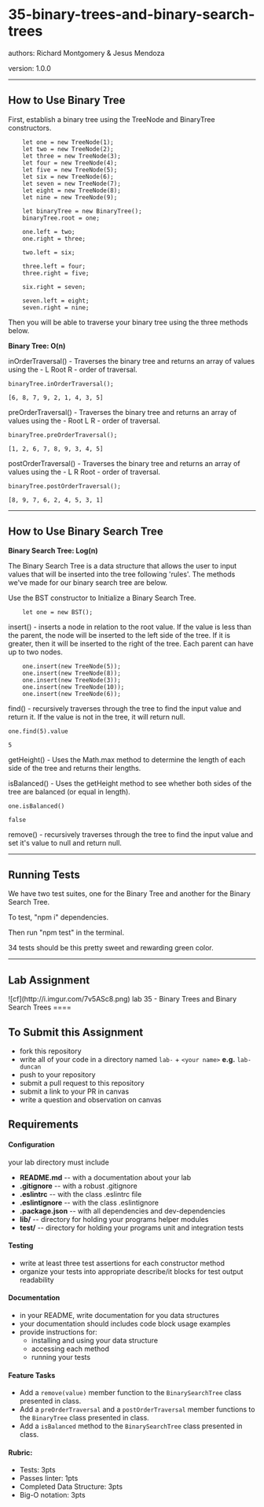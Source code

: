 <h1>35-binary-trees-and-binary-search-trees</h1>

authors: Richard Montgomery & Jesus Mendoza

version: 1.0.0

<hr>

<h2>How to Use Binary Tree</h2>

First, establish a binary tree using the TreeNode and BinaryTree constructors. 

```
    let one = new TreeNode(1);
    let two = new TreeNode(2);
    let three = new TreeNode(3);
    let four = new TreeNode(4);
    let five = new TreeNode(5);
    let six = new TreeNode(6);
    let seven = new TreeNode(7);
    let eight = new TreeNode(8);
    let nine = new TreeNode(9);
    
    let binaryTree = new BinaryTree();
    binaryTree.root = one;
    
    one.left = two;
    one.right = three;
    
    two.left = six;
    
    three.left = four;
    three.right = five;
    
    six.right = seven;
    
    seven.left = eight;
    seven.right = nine;
```

Then you will be able to traverse your binary tree using the three methods below.



<strong>Binary Tree: O(n)</strong>

inOrderTraversal() - Traverses the binary tree and returns an array of values using the - L Root R - order of traversal.

```
binaryTree.inOrderTraversal();

[6, 8, 7, 9, 2, 1, 4, 3, 5]
```
preOrderTraversal() - Traverses the binary tree and returns an array of values using the - Root L R - order of traversal.
```
binaryTree.preOrderTraversal();

[1, 2, 6, 7, 8, 9, 3, 4, 5]
```

postOrderTraversal() - Traverses the binary tree and returns an array of values using the - L R Root - order of traversal.

```
binaryTree.postOrderTraversal();

[8, 9, 7, 6, 2, 4, 5, 3, 1]
```
<hr>

<h2>How to Use Binary Search Tree</h2>

<strong>Binary Search Tree: Log(n)</strong>

The Binary Search Tree is a data structure that allows the user to input values that will be inserted into the tree following 'rules'. The methods we've made for our binary search tree are below.

Use the BST constructor to Initialize a Binary Search Tree.

```
    let one = new BST();
```

insert() - inserts a node in relation to the root value. If the value is less than the parent, the node will be inserted to the left side of the tree. If it is greater, then it will be inserted to the right of the tree. Each parent can have up to two nodes.

``` 
    one.insert(new TreeNode(5));
    one.insert(new TreeNode(8));
    one.insert(new TreeNode(3));
    one.insert(new TreeNode(10));
    one.insert(new TreeNode(6));
```

find() - recursively traverses through the tree to find the input value and return it. If the value is not in the tree, it will return null.

```
one.find(5).value

5
```

getHeight() - Uses the Math.max method to determine the length of each side of the tree and returns their lengths.

isBalanced() - Uses the getHeight method to see whether both sides of the tree are balanced (or equal in length).

```
one.isBalanced()

false
```

remove() - recursively traverses through the tree to find the input value and set it's value to null and return null.

<hr>

<h2>Running Tests</h2>
We have two test suites, one for the Binary Tree and another for the Binary Search Tree. 

To test, "npm i" dependencies. 

Then run "npm test" in the terminal. 

34 tests should be this pretty sweet and rewarding green color.

<hr>

<h2> Lab Assignment </h2>
![cf](http://i.imgur.com/7v5ASc8.png) lab 35 - Binary Trees and Binary Search Trees
====

## To Submit this Assignment
  * fork this repository
  * write all of your code in a directory named `lab-` + `<your name>` **e.g.** `lab-duncan`
  * push to your repository
  * submit a pull request to this repository
  * submit a link to your PR in canvas
  * write a question and observation on canvas

## Requirements
#### Configuration
  <!-- list of files, configurations, tools, etc that are required -->
  your lab directory must include
  * **README.md** -- with a documentation about your lab
  * **.gitignore** -- with a robust .gitignore
  * **.eslintrc** -- with the class .eslintrc file
  * **.eslintignore** -- with the class .eslintignore
  * **.package.json** -- with all dependencies and dev-dependencies
  * **lib/** -- directory for holding your programs helper modules
  * **test/** -- directory for holding your programs unit and integration tests

#### Testing
  * write at least three test assertions for each constructor method
  * organize your tests into appropriate describe/it blocks for test output readability

####  Documentation
  * in your README, write documentation for you data structures
  * your documentation should includes code block usage examples
  * provide instructions for:
    * installing and using your data structure
    * accessing each method
    * running your tests

#### Feature Tasks
* Add a `remove(value)` member function to the `BinarySearchTree` class presented in class. 
* Add a `preOrderTraversal` and a `postOrderTraversal` member functions to the `BinaryTree` class presented in class.
* Add a `isBalanced` method to the `BinarySearchTree` class presented in class.
#### Rubric:
  * Tests: 3pts
  * Passes linter: 1pts
  * Completed Data Structure: 3pts
  * Big-O notation: 3pts